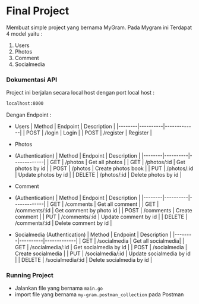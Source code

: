 # Final Project

Membuat simple project yang bernama MyGram. Pada Mygram ini Terdapat 4 model yaitu :

1. Users
2. Photos
3. Comment
4. Socialmedia

### Dokumentasi API

Project ini berjalan secara local host dengan port local host :

```bash
localhost:8000
```

Dengan Endpoint :

- Users
  | Method | Endpoint | Description |
  |--------|----------|-------------|
  | POST | /login | Login |
  | POST | /register | Register |

- Photos
- (Authentication)
  | Method | Endpoint | Description |
  |--------|----------|-------------|
  | GET | /photos | Get all photos |
  | GET | /photos/:id | Get photos by id |
  | POST | /photos | Create photos book |
  | PUT | /photos/:id | Update photos by id |
  | DELETE | /photos/:id | Delete photos by id |

- Comment
- (Authentication)
  | Method | Endpoint | Description |
  |--------|----------|-------------|
  | GET | /comments | Get all comment |
  | GET | /comments/:id | Get comment by photo id |
  | POST | /comments | Create comment |
  | PUT | /comments/:id | Update comment by id |
  | DELETE | /comments/:id | Delete comment by id |

- Socialmedia
  (Authentication)
  | Method | Endpoint | Description |
  |--------|----------|-------------|
  | GET | /socialmedia | Get all socialmedia|
  | GET | /socialmedia/:id | Get socialmedia by id |
  | POST | /socialmedia | Create socialmedia |
  | PUT | /socialmedia/:id | Update socialmedia by id |
  | DELETE | /socialmedia/:id | Delete socialmedia by id |

### Running Project
- Jalankan file yang bernama `main.go`
- import file yang bernama `my-gram.postman_collection` pada Postman
